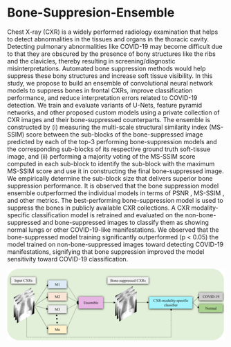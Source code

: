 # Bone-Suppresion-Ensemble
Chest X-ray (CXR) is a widely performed radiology examination that helps to detect abnormalities in the tissues and organs in the thoracic cavity. Detecting pulmonary abnormalities like COVID-19 may become difficult due to that they are obscured by the presence of bony structures like the ribs and the clavicles, thereby resulting in screening/diagnostic misinterpretations. Automated bone suppression methods would help suppress these bony structures and increase soft tissue visibility. In this study, we propose to build an ensemble of convolutional neural network models to suppress bones in frontal CXRs, improve classification performance, and reduce interpretation errors related to COVID-19 detection. We train and evaluate variants of U-Nets, feature pyramid networks, and other proposed custom models using a private collection of CXR images and their bone-suppressed counterparts. The ensemble is constructed by (i) measuring the multi-scale structural similarity index (MS-SSIM) score between the sub-blocks of the bone-suppressed image predicted by each of the top-3 performing bone-suppression models and the corresponding sub-blocks of its respective ground truth soft-tissue image, and (ii) performing a majority voting of the MS-SSIM score computed in each sub-block to identify the sub-block with the maximum MS-SSIM score and use it in constructing the final bone-suppressed image. We empirically determine the sub-block size that delivers superior bone suppression performance. It is observed that the bone suppression model ensemble outperformed the individual models in terms of PSNR , MS-SSIM , and other metrics. The best-performing bone-suppression model is used to suppress the bones in publicly available CXR collections. A CXR modality-specific classification model is retrained and evaluated on the non-bone-suppressed and bone-suppressed images to classify them as showing normal lungs or other COVID-19-like manifestations. We observed that the bone-suppressed model training significantly outperformed (p < 0.05) the model trained on non-bone-suppressed images toward detecting COVID-19 manifestations, signifying that bone suppression improved the model sensitivity toward COVID-19 classification.  

![alt text](Fig_1_graphical_abstract_tif.tif)


